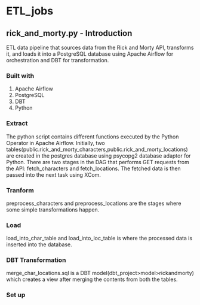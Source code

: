 # ETL_jobs

## rick_and_morty.py - Introduction

ETL data pipeline that sources data from the Rick and Morty API, transforms it, and loads it into a PostgreSQL database using Apache Airflow for orchestration and DBT for transformation.

### Built with

1. Apache Airflow
2. PostgreSQL
3. DBT
4. Python

### Extract
The python script contains different functions executed by the Python Operator in Apache Airflow. Initially, two tables(public.rick_and_morty_characters,public.rick_and_morty_locations) are created in the postgres database using psycopg2 database adaptor for Python. There are two stages in the DAG that performs GET requests from the API: fetch_characters and fetch_locations. The fetched data is then passed into the next task using XCom.

### Tranform

preprocess_characters and preprocess_locations are the stages where some simple transformations happen.

### Load

load_into_char_table and load_into_loc_table is where the processed data is inserted into the database.

### DBT Transformation

merge_char_locations.sql is a DBT model(dbt_project>model>rickandmorty) which creates a view after merging the contents from both the tables.

### Set up


